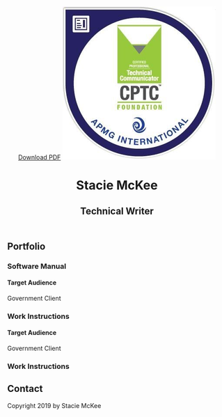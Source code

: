 <html lang="en">
<head>
    <meta charset="UTF-8">
</head>
	
<body>
  <header id="about">
    <a href="resume.pdf" class="btn download">Download PDF</a>
      <img class="profile-image" src="images/cptc.jpg" alt="Stacie McKee">
        <h1>Stacie McKee</h1>
        <h2>Technical Writer</h2>
  </header>

  <main>
<!-- // Portfolio -->
    <section id="portfolio" class="portfolio">
        <h2>Portfolio</h2>
          <h3>Software Manual</h3>
            <h4>Target Audience</h4>
          <p>Government Client</p>
          <h3>Work Instructions</h3>
            <h4>Target Audience</h4>
          <p>Government Client</p>
          <h3>Work Instructions</h3>
    </section>
  </main>
<!-- // Footer and Contact Info -->
  <footer id="contact" class="footer">
      <h2>Contact</h2>
          <a href="mailto:stacie.mckee@gmail.com"><i class="fas fa-envelope"></i></a>
          <a href="#" target="https://www.linkedin.com/in/stacie-mckee-5338154a/"><i class="fab fa-linkedin"></i></a>
        <p>Copyright 2019 by Stacie McKee</p>
    </div>
  </footer>
